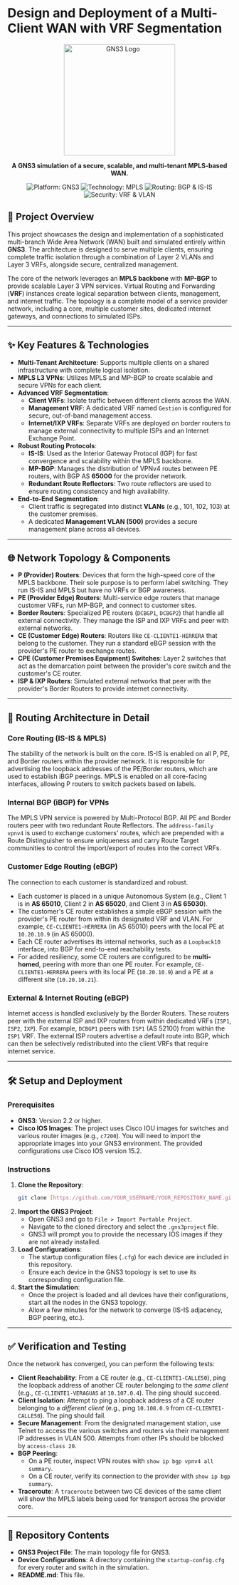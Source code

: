 # Design and Deployment of a Multi-Client WAN with VRF Segmentation

<p align="center">
  <img src="https://gns3.com/assets/custom/gns3/images/logo-colour.png" alt="GNS3 Logo" width="250">
</p>
<p align="center">
  <strong>A GNS3 simulation of a secure, scalable, and multi-tenant MPLS-based WAN.</strong>
</p>

<p align="center">
  <img src="https://img.shields.io/badge/Platform-GNS3-blue" alt="Platform: GNS3">
  <img src="https://img.shields.io/badge/Technology-MPLS-orange" alt="Technology: MPLS">
  <img src="https://img.shields.io/badge/Routing-MP--BGP%20%26%20IS--IS-green" alt="Routing: BGP & IS-IS">
  <img src="https://img.shields.io/badge/Security-VRF%20%26%20VLAN-red" alt="Security: VRF & VLAN">
</p>

## 📖 Project Overview

This project showcases the design and implementation of a sophisticated multi-branch Wide Area Network (WAN) built and simulated entirely within **GNS3**. The architecture is designed to serve multiple clients, ensuring complete traffic isolation through a combination of Layer 2 VLANs and Layer 3 VRFs, alongside secure, centralized management.

The core of the network leverages an **MPLS backbone** with **MP-BGP** to provide scalable Layer 3 VPN services. Virtual Routing and Forwarding (**VRF**) instances create logical separation between clients, management, and internet traffic. The topology is a complete model of a service provider network, including a core, multiple customer sites, dedicated internet gateways, and connections to simulated ISPs.

---

## ✨ Key Features & Technologies

* **Multi-Tenant Architecture**: Supports multiple clients on a shared infrastructure with complete logical isolation.
* **MPLS L3 VPNs**: Utilizes MPLS and MP-BGP to create scalable and secure VPNs for each client.
* **Advanced VRF Segmentation**:
    * **Client VRFs**: Isolate traffic between different clients across the WAN.
    * **Management VRF**: A dedicated VRF named `Gestion` is configured for secure, out-of-band management access.
    * **Internet/IXP VRFs**: Separate VRFs are deployed on border routers to manage external connectivity to multiple ISPs and an Internet Exchange Point.
* **Robust Routing Protocols**:
    * **IS-IS**: Used as the Interior Gateway Protocol (IGP) for fast convergence and scalability within the MPLS backbone.
    * **MP-BGP**: Manages the distribution of VPNv4 routes between PE routers, with BGP AS **65000** for the provider network.
    * **Redundant Route Reflectors**: Two route reflectors are used to ensure routing consistency and high availability.
* **End-to-End Segmentation**:
    * Client traffic is segregated into distinct **VLANs** (e.g., 101, 102, 103) at the customer premises.
    * A dedicated **Management VLAN (500)** provides a secure management plane across all devices.

---

## 🌐 Network Topology & Components

* **P (Provider) Routers**: Devices that form the high-speed core of the MPLS backbone. Their sole purpose is to perform label switching. They run IS-IS and MPLS but have no VRFs or BGP awareness.
* **PE (Provider Edge) Routers**: Multi-service edge routers that manage customer VRFs, run MP-BGP, and connect to customer sites.
* **Border Routers**: Specialized PE routers (`DCBGP1`, `DCBGP2`) that handle all external connectivity. They manage the ISP and IXP VRFs and peer with external networks.
* **CE (Customer Edge) Routers**: Routers like `CE-CLIENTE1-HERRERA` that belong to the customer. They run a standard eBGP session with the provider's PE router to exchange routes.
* **CPE (Customer Premises Equipment) Switches**: Layer 2 switches that act as the demarcation point between the provider's core switch and the customer's CE router.
* **ISP & IXP Routers**: Simulated external networks that peer with the provider's Border Routers to provide internet connectivity.

---

## 🔬 Routing Architecture in Detail

### Core Routing (IS-IS & MPLS)

The stability of the network is built on the core. IS-IS is enabled on all P, PE, and Border routers within the provider network. It is responsible for advertising the loopback addresses of the PE/Border routers, which are used to establish iBGP peerings. MPLS is enabled on all core-facing interfaces, allowing P routers to switch packets based on labels.

### Internal BGP (iBGP) for VPNs

The MPLS VPN service is powered by Multi-Protocol BGP. All PE and Border routers peer with two redundant Route Reflectors. The `address-family vpnv4` is used to exchange customers' routes, which are prepended with a Route Distinguisher to ensure uniqueness and carry Route Target communities to control the import/export of routes into the correct VRFs.

### Customer Edge Routing (eBGP)

The connection to each customer is standardized and robust.
* Each customer is placed in a unique Autonomous System (e.g., Client 1 is in **AS 65010**, Client 2 in **AS 65020**, and Client 3 in **AS 65030**).
* The customer's CE router establishes a simple eBGP session with the provider's PE router from within its designated VRF and VLAN. For example, `CE-CLIENTE1-HERRERA` (in AS 65010) peers with the local PE at `10.20.10.9` (in AS 65000).
* Each CE router advertises its internal networks, such as a `Loopback10` interface, into BGP for end-to-end reachability tests.
* For added resiliency, some CE routers are configured to be **multi-homed**, peering with more than one PE router. For example, `CE-CLIENTE1-HERRERA` peers with its local PE (`10.20.10.9`) and a PE at a different site (`10.20.10.21`).

### External & Internet Routing (eBGP)

Internet access is handled exclusively by the Border Routers. These routers peer with the external ISP and IXP routers from within dedicated VRFs (`ISP1`, `ISP2`, `IXP`). For example, `DCBGP1` peers with `ISP1` (AS 52100) from within the `ISP1` VRF. The external ISP routers advertise a default route into BGP, which can then be selectively redistributed into the client VRFs that require internet service.

---

## 🛠️ Setup and Deployment

### Prerequisites

* **GNS3**: Version 2.2 or higher.
* **Cisco IOS Images**: The project uses Cisco IOU images for switches and various router images (e.g., `c7200`). You will need to import the appropriate images into your GNS3 environment. The provided configurations use Cisco IOS version 15.2.

### Instructions

1.  **Clone the Repository**:
    ```bash
    git clone [https://github.com/YOUR_USERNAME/YOUR_REPOSITORY_NAME.git](https://github.com/YOUR_USERNAME/YOUR_REPOSITORY_NAME.git)
    ```
2.  **Import the GNS3 Project**:
    * Open GNS3 and go to `File > Import Portable Project`.
    * Navigate to the cloned directory and select the `.gns3project` file.
    * GNS3 will prompt you to provide the necessary IOS images if they are not already installed.
3.  **Load Configurations**:
    * The startup configuration files (`.cfg`) for each device are included in this repository.
    * Ensure each device in the GNS3 topology is set to use its corresponding configuration file.
4.  **Start the Simulation**:
    * Once the project is loaded and all devices have their configurations, start all the nodes in the GNS3 topology.
    * Allow a few minutes for the network to converge (IS-IS adjacency, BGP peering, etc.).

---

## ✅ Verification and Testing

Once the network has converged, you can perform the following tests:

* **Client Reachability**: From a CE router (e.g., `CE-CLIENTE1-CALLE50`), ping the loopback address of another CE router belonging to the *same client* (e.g., `CE-CLIENTE1-VERAGUAS` at `10.107.0.4`). The ping should succeed.
* **Client Isolation**: Attempt to ping a loopback address of a CE router belonging to a *different client* (e.g., ping `10.108.0.9` from `CE-CLIENTE1-CALLE50`). The ping should fail.
* **Secure Management**: From the designated management station, use Telnet to access the various switches and routers via their management IP addresses in VLAN 500. Attempts from other IPs should be blocked by `access-class 20`.
* **BGP Peering**:
    * On a PE router, inspect VPN routes with `show ip bgp vpnv4 all summary`.
    * On a CE router, verify its connection to the provider with `show ip bgp summary`.
* **Traceroute**: A `traceroute` between two CE devices of the same client will show the MPLS labels being used for transport across the provider core.

---

## 📁 Repository Contents

* **GNS3 Project File**: The main topology file for GNS3.
* **Device Configurations**: A directory containing the `startup-config.cfg` for every router and switch in the simulation.
* **README.md**: This file.
